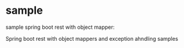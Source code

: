 # sample
sample spring boot rest with object mapper:

Spring boot rest with object mappers and exception ahndling samples
